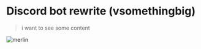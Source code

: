 # Discord bot rewrite (vsomethingbig)

> i want to see some content

![merlin](https://cdn.discordapp.com/avatars/386861188891279362/a_a968b1c25d047c322889c3a0bc240218.gif)